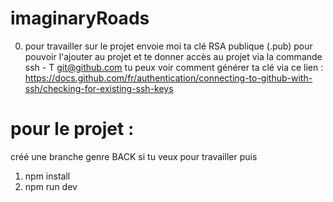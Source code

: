 # imaginaryRoads
0. pour travailler sur le projet envoie moi ta clé RSA publique (.pub)
pour pouvoir l'ajouter au projet et te donner accès au projet via la commande ssh - T git@github.com
tu peux voir comment générer ta clé via ce lien : https://docs.github.com/fr/authentication/connecting-to-github-with-ssh/checking-for-existing-ssh-keys
# pour le projet :
 créé une branche genre BACK si tu veux pour travailler puis
  1. npm install
  2. npm run dev
